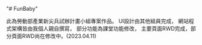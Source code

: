 "# FunBaby" 

此為勞動部產業新尖兵試辦計畫小組專案作品。
UI設計由其他組員完成，
網站程式架構皆由我個人親自撰寫，
部分功能為課堂功能修改，
主要頁面RWD完成，部分頁面RWD尚在修改中。(2023.04.11)
